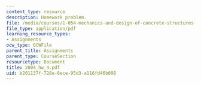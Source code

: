 ```yaml
---
content_type: resource
description: Homework problem.
file: /media/courses/1-054-mechanics-and-design-of-concrete-structures-spring-2004/b201137f728e6ece95d3a116fd46b098_2004_hw_4.pdf
file_type: application/pdf
learning_resource_types:
- Assignments
ocw_type: OCWFile
parent_title: Assignments
parent_type: CourseSection
resourcetype: Document
title: 2004_hw_4.pdf
uid: b201137f-728e-6ece-95d3-a116fd46b098
---
```

